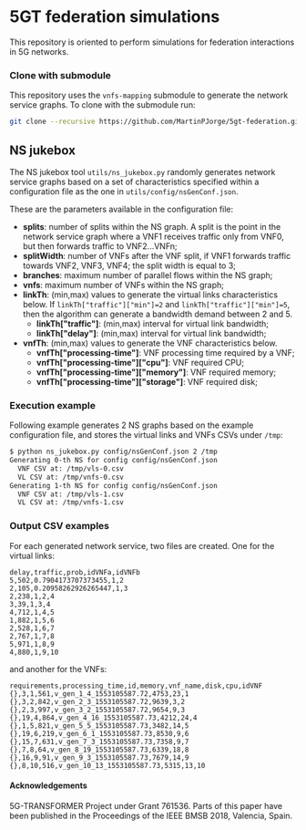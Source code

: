 # 5GT federation simulations
This repository is oriented to perform simulations for federation
interactions in 5G networks.

### Clone with submodule
This repository uses the `vnfs-mapping` submodule to generate the network
service graphs. To clone with the submodule run:
```bash
git clone --recursive https://github.com/MartinPJorge/5gt-federation.git
```

## NS jukebox
The NS jukebox tool `utils/ns_jukebox.py` randomly generates network service
graphs based on a set of characteristics specified within a configuration file
as the one in `utils/config/nsGenConf.json`.

These are the parameters available in the configuration file:
 * **splits**: number of splits within the NS graph. A split is the point in
   the network service graph where a VNF1 receives traffic only from VNF0, but
   then forwards traffic to VNF2...VNFn;
 * **splitWidth**: number of VNFs after the VNF split, if VNF1 forwards traffic
   towards VNF2, VNF3, VNF4; the split width is equal to 3;
 * **branches**: maximum number of parallel flows within the NS graph;
 * **vnfs**: maximum number of VNFs within the NS graph;
 * **linkTh**: (min,max) values to generate the virtual links characteristics
   below. If `linkTh["traffic"]["min"]=2` and `linkTh["traffic"]["min"]=5`,
   then the algorithm can generate a bandwidth demand between 2 and 5.
   * **linkTh["traffic"]**: (min,max) interval for virtual link bandwidth;
   * **linkTh["delay"]**: (min,max) interval for virtual link bandwidth;
 * **vnfTh**: (min,max) values to generate the VNF characteristics below.
   * **vnfTh["processing-time"]**: VNF processing time required by a VNF;
   * **vnfTh["processing-time"]["cpu"]**: VNF required CPU;
   * **vnfTh["processing-time"]["memory"]**: VNF required memory;
   * **vnfTh["processing-time"]["storage"]**: VNF required disk;

### Execution example
Following example generates 2 NS graphs based on the example configuration
file, and stores the virtual links and VNFs CSVs under `/tmp`:
```bash
$ python ns_jukebox.py config/nsGenConf.json 2 /tmp
Generating 0-th NS for config config/nsGenConf.json
  VNF CSV at: /tmp/vls-0.csv
  VL CSV at: /tmp/vnfs-0.csv
Generating 1-th NS for config config/nsGenConf.json
  VNF CSV at: /tmp/vls-1.csv
  VL CSV at: /tmp/vnfs-1.csv
```

### Output CSV examples
For each generated network service, two files are created. One for the virtual
links:
```csv
delay,traffic,prob,idVNFa,idVNFb
5,502,0.7904173707373455,1,2
2,105,0.20958262926265447,1,3
2,238,1,2,4
3,39,1,3,4
4,712,1,4,5
1,882,1,5,6
2,528,1,6,7
2,767,1,7,8
5,971,1,8,9
4,880,1,9,10
```
and another for the VNFs:
```csv
requirements,processing_time,id,memory,vnf_name,disk,cpu,idVNF
{},3,1,561,v_gen_1_4_1553105587.72,4753,23,1
{},3,2,842,v_gen_2_3_1553105587.72,9639,3,2
{},2,3,997,v_gen_3_2_1553105587.72,9654,9,3
{},19,4,864,v_gen_4_16_1553105587.73,4212,24,4
{},1,5,821,v_gen_5_5_1553105587.73,3482,14,5
{},19,6,219,v_gen_6_1_1553105587.73,8530,9,6
{},15,7,631,v_gen_7_3_1553105587.73,7358,9,7
{},7,8,64,v_gen_8_19_1553105587.73,6339,18,8
{},16,9,91,v_gen_9_3_1553105587.73,7679,14,9
{},8,10,516,v_gen_10_13_1553105587.73,5315,13,10
```



#### Acknowledgements
5G-TRANSFORMER Project under Grant 761536. Parts of this paper have
been published in the Proceedings of the IEEE BMSB 2018, Valencia, Spain.
